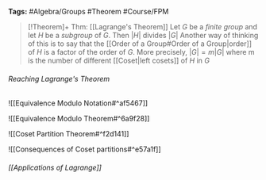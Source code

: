 **Tags:** #Algebra/Groups #Theorem #Course/FPM 

> [!Theorem]+ Thm: [[Lagrange's Theorem]]
> Let $G$ be a *finite group* and let $H$ be a *subgroup* of $G$. Then $\lvert H \rvert$ divides $\lvert G \rvert$
> Another way of thinking of this is to say that the [[Order of a Group#Order of a Group|order]] of $H$ is a factor of the order of $G$. More precisely, $\lvert G \rvert = m\lvert G \rvert$ where m is the number of different [[Coset|left cosets]] of $H$ in $G$

###### Reaching Lagrange's Theorem
![[Equivalence Modulo Notation#^af5467]]

![[Equivalence Modulo Theorem#^6a9f28]]

![[Coset Partition Theorem#^f2d141]]

![[Consequences of Coset partitions#^e57a1f]]

###### [[Applications of Lagrange]]

